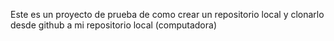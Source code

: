 Este es un proyecto de prueba de como crear un repositorio local y clonarlo  desde github a mi repositorio local (computadora)
